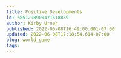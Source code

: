 ```yaml
---
title: Positive Developments
id: 6851298900471518839
author: Kirby Urner
published: 2022-06-08T16:49:00.001-07:00
updated: 2022-06-08T17:18:54.614-07:00
blog: world_game
tags: 
---
```


